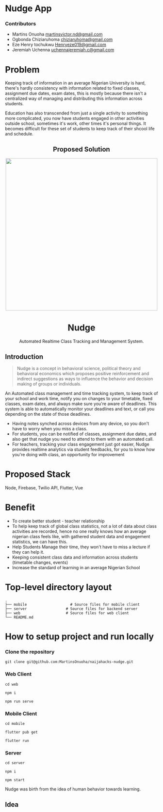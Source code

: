 # Nudge App

### Contributors
- Martins Onuoha martinsvictor.nd@gmail.com
- Ogbonda Chiziaruhoma chiziaruhoma@gmail.com
- Eze Henry tochukwu Henryeze019@gmail.com
- Jeremiah Uchenna uchennajeremiah.c@gmail.com


# Problem
Keeping track of information in an average Nigerian University is hard, there's hardly consistency with information related to fixed classes, assignment due dates, exam dates, this is mostly because there isn't a centralized way of managing and distributing this information across students.
<p>
  Education has also transcended from just a single activity to something more complicated, you now have students engaged in other activities outside school, sometimes it's work, other times it's personal things. It becomes difficult for these set of students to keep track of their shcool life and schedule.
</p>

<div align="center">
  <h2>Proposed Solution</h2>
</div>

<div align="center">
    <img width="500" src="https://github.com/MartinsOnuoha/naijahacks-nudge/blob/day1-intro/designs/nudge.jpeg">
    <h1>Nudge</h1>
    <p align="center">
        <p>Automated Realtime Class Tracking and Management System.</p>
    </p>
</div>

## Introduction
> Nudge is a concept in behavioral science, political theory and behavioral economics which proposes positive reinforcement and indirect suggestions as ways to influence the behavior and decision making of groups or individuals.


An Automated class management and time tracking system, to keep track of your school and work time, notify you on changes to your timetable, fixed classes, exam dates, and always make sure you're aware of deadlines. This system is able to automatically monitor your deadlines and text, or call you depending on the state of those deadlines.

  - Having notes synched across devices from any device, so you don't have to worry when you miss a class.
  - For students, you can be notified of classes, assignment due dates, and also get that nudge you need to attend to them with an automated call.
  - For teachers, tracking your class engagement just got easier, Nudge provides realtime analytics via student feedbacks, for you to know how you're doing with class, an opportunity for improvement


# Proposed Stack

Node, Firebase, Twilio API, Flutter, Vue

# Benefit

- To create better student - teacher relationship
- To help keep track of global class statistics, not a lot of data about class activities are recorded, hence no one really knows how an average nigerian class feels like, with gathered student data and engagement statistics, we can have this.
- Help Students Manage their time, they won't have to miss a lecture if they can help it.
- Keeping consistent class data and information across students (timetable changes, events)
- Increase the standard of learning in an average Nigerian School


# Top-level directory layout

    .
    ├── mobile                    # Source files for mobile client
    ├── server                  # Source files for backend server
    ├── web                     # Source files for web client
    └── README.md


# How to setup project and run locally

### Clone the repository

```
git clone git@github.com:MartinsOnuoha/naijahacks-nudge.git
```

### Web Client
```
cd web
```

```
npm i

```

```
npm run serve
```

### Mobile Client
```
cd mobile
```

```
flutter pub get
```

```
flutter run
```

### Server
```
cd server
```

```
npm i
```

```
npm start
```




Nudge was birth from the idea of human behavior towards learning.

## Idea

